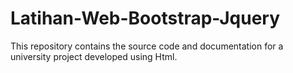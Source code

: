 # Latihan-Web-Bootstrap-Jquery
This repository contains the source code and documentation for a university project developed using Html. 
